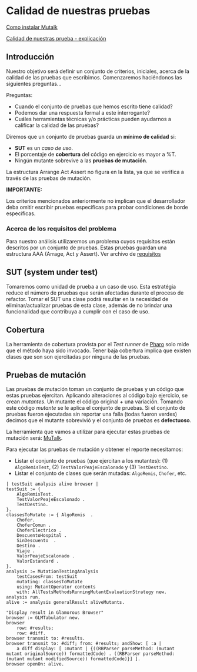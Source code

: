 # Calidad de nuestras pruebas

[Como instalar Mutalk](https://fiubaar-my.sharepoint.com/:v:/g/personal/disanchez_fi_uba_ar/EfkfHHGhfCVJq_Dbkc8yqoEBO6WofQbASujaDr0JKc0BTw?e=Q2CaYz)

[Calidad de nuestras prueba - explicación](https://fiubaar-my.sharepoint.com/:v:/g/personal/disanchez_fi_uba_ar/EVSrPXvRRiNImBWb1MBtrWoB8OFs9m8_PDzCHJ7hQ_Qnyg?e=by5GlI)

## Introducción

Nuestro objetivo será definir un conjunto de criterios, iniciales, acerca de la calidad de las pruebas que escribimos. Comenzaremos haciéndonos las siguientes preguntas...

Preguntas:
- Cuando el conjunto de pruebas que hemos escrito tiene calidad? 
- Podemos dar una respuesta formal a este interrogante?
- Cuáles herramientas técnicas y/o prácticas pueden ayudarnos a calificar la calidad de las pruebas?

Diremos que un conjunto de pruebas guarda un **mínimo de calidad** si:

- **SUT** es un *caso de uso*. 
- El porcentaje de **cobertura** del código en ejercicio es mayor a %T.
- Ningún mutante sobrevive a las **pruebas de mutación**.

La estructura Arrange Act Assert no figura en la lista, ya que se verifica a través de las pruebas de mutación. 

**IMPORTANTE:**

Los criterios mencionados anteriormente no implican que el desarrollador deba omitir escribir pruebas específicas para probar condiciones de borde específicas. 

### Acerca de los requisitos del problema

Para nuestro análisis utilizaremos un problema cuyos requisitos están descritos por un conjunto de pruebas. Estas pruebas guardan una estructura AAA (Arrage, Act y Assert). Ver archivo de [requisitos](tests/TP1-Requeriments-Tests.st)

## SUT (system under test)

Tomaremos como unidad de prueba a un caso de uso. Esta estratégia reduce el número de pruebas que serán afectadas durante el proceso de refactor. Tomar el SUT una clase podrá resultar en la necesidad de eliminar/actualizar pruebas de esta clase, además de no brindar una funcionalidad que contribuya a cumplir con el caso de uso. 

## Cobertura

La herramienta de cobertura provista por el *Test runner* de [Pharo](https://pharo.org/) solo mide que el método haya sido invocado. Tener baja cobertura implica que existen clases que son son ejercitadas por ninguna de las pruebas. 

## Pruebas de mutación

Las pruebas de mutación toman un conjunto de pruebas y un código que estas pruebas ejercitan. Aplicando alteraciones al código bajo ejercicio, se crean *mutantes*. Un mutante el código original + una variación. Tomando este código *mutante* se le aplica el conjunto de pruebas. Si el conjunto de pruebas fueron ejecutadas sin reportar una falla (todas fueron verdes) decimos que el mutante sobrevivió y el conjunto de pruebas es **defectuoso**. 

La herramienta que vamos a utilizar para ejecutar estas pruebas de mutación será: [MuTalk](https://github.com/pavel-krivanek/mutalk).

Para ejecutar las pruebas de mutación y obtener el reporte necesitamos:

- Listar el conjunto de pruebas (que ejercitan a los mutantes): (1) `AlgoRemisTest`, (2) `TestValorPeajeEscalonado` y (3) `TestDestino`.
- Listar el conjunto de clases que serán mutadas: `AlgoRemis`, `Chofer`, etc.

```smalltalk
| testSuit analysis alive browser |
testSuit := {
	AlgoRemisTest.
	TestValorPeajeEscalonado .
	TestDestino.
}.
classesToMutate := { AlgoRemis  .
	Chofer.
	ChoferComun .
	ChoferElectrico .
	DescuentoHospital .
	SinDescuento  .
	Destino .
	Viaje .
	ValorPeajeEscalonado .
	ValorEstandard .
}.
analysis := MutationTestingAnalysis
    testCasesFrom: testSuit
    mutating: classesToMutate 
    using: MutantOperator contents
    with: AllTestsMethodsRunningMutantEvaluationStrategy new.
analysis run.
alive := analysis generalResult aliveMutants.

"Display result in Glamorous Browser"
browser := GLMTabulator new.
browser 
	row: #results;
	row: #diff.
browser transmit to: #results.
browser transmit to: #diff; from: #results; andShow: [ :a | 
	a diff display: [ :mutant | {((RBParser parseMethod: (mutant mutant originalSource)) formattedCode) . ((RBParser parseMethod: (mutant mutant modifiedSource)) formattedCode)}] ].
browser openOn: alive.
```
